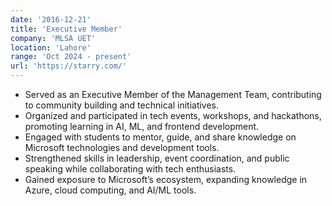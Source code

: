 ```yaml
---
date: '2016-12-21'
title: 'Executive Member'
company: 'MLSA UET'
location: 'Lahore'
range: 'Oct 2024 - present'
url: 'https://starry.com/'
---
```


- Served as an Executive Member of the Management Team, contributing to community building and technical initiatives.
- Organized and participated in tech events, workshops, and hackathons, promoting learning in AI, ML, and frontend development.
- Engaged with students to mentor, guide, and share knowledge on Microsoft technologies and development tools.
- Strengthened skills in leadership, event coordination, and public speaking while collaborating with tech enthusiasts.
- Gained exposure to Microsoft’s ecosystem, expanding knowledge in Azure, cloud computing, and AI/ML tools.
